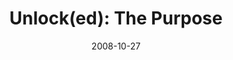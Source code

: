 ---
layout: music 
title: "Unlock(ed): The Purpose"
series: "Unlock(ed)"
date: 2008-10-27 
description: "What is the purpose of all of this \"Kingdom\" talk? In this message, Brian Tome discusses what it means for us to receive the key of love and to be unlocked."
audio: "http://s3.amazonaws.com/crossroadsaudiomessages/unlocked4.mp3"
audio-duration: "39:34"
src: "http://www.crossroads.net/players/media/series/Unlocked_190x110.gif"
---
